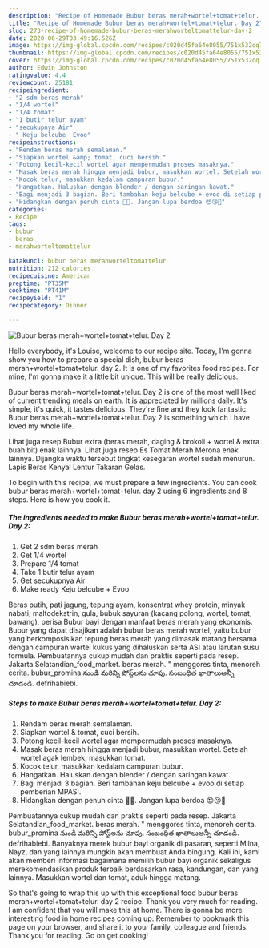 ```yaml
---
description: "Recipe of Homemade Bubur beras merah+wortel+tomat+telur. Day 2"
title: "Recipe of Homemade Bubur beras merah+wortel+tomat+telur. Day 2"
slug: 273-recipe-of-homemade-bubur-beras-merahworteltomattelur-day-2
date: 2020-06-29T03:49:16.526Z
image: https://img-global.cpcdn.com/recipes/c020d45fa64e8055/751x532cq70/bubur-beras-merahworteltomattelur-day-2-foto-resep-utama.jpg
thumbnail: https://img-global.cpcdn.com/recipes/c020d45fa64e8055/751x532cq70/bubur-beras-merahworteltomattelur-day-2-foto-resep-utama.jpg
cover: https://img-global.cpcdn.com/recipes/c020d45fa64e8055/751x532cq70/bubur-beras-merahworteltomattelur-day-2-foto-resep-utama.jpg
author: Edwin Johnston
ratingvalue: 4.4
reviewcount: 25181
recipeingredient:
- "2 sdm beras merah"
- "1/4 wortel"
- "1/4 tomat"
- "1 butir telur ayam"
- "secukupnya Air"
- " Keju belcube  Evoo"
recipeinstructions:
- "Rendam beras merah semalaman."
- "Siapkan wortel &amp; tomat, cuci bersih."
- "Potong kecil-kecil wortel agar mempermudah proses masaknya."
- "Masak beras merah hingga menjadi bubur, masukkan wortel. Setelah wortel agak lembek, masukkan tomat."
- "Kocok telur, masukkan kedalam campuran bubur."
- "Hangatkan. Haluskan dengan blender / dengan saringan kawat."
- "Bagi menjadi 3 bagian. Beri tambahan keju belcube + evoo di setiap pemberian MPASI."
- "Hidangkan dengan penuh cinta 💜😍. Jangan lupa berdoa 😍😘💜"
categories:
- Recipe
tags:
- bubur
- beras
- merahworteltomattelur

katakunci: bubur beras merahworteltomattelur 
nutrition: 212 calories
recipecuisine: American
preptime: "PT35M"
cooktime: "PT41M"
recipeyield: "1"
recipecategory: Dinner

---
```



![Bubur beras merah+wortel+tomat+telur. Day 2](https://img-global.cpcdn.com/recipes/c020d45fa64e8055/751x532cq70/bubur-beras-merahworteltomattelur-day-2-foto-resep-utama.jpg)

Hello everybody, it's Louise, welcome to our recipe site. Today, I'm gonna show you how to prepare a special dish, bubur beras merah+wortel+tomat+telur. day 2. It is one of my favorites food recipes. For mine, I'm gonna make it a little bit unique. This will be really delicious.

Bubur beras merah+wortel+tomat+telur. Day 2 is one of the most well liked of current trending meals on earth. It is appreciated by millions daily. It's simple, it's quick, it tastes delicious. They're fine and they look fantastic. Bubur beras merah+wortel+tomat+telur. Day 2 is something which I have loved my whole life.

Lihat juga resep Bubur extra (beras merah, daging &amp; brokoli + wortel &amp; extra buah bit) enak lainnya. Lihat juga resep Es Tomat Merah Merona enak lainnya. Dijangka waktu tersebut tingkat kesegaran wortel sudah menurun. Lapis Beras Kenyal Lentur Takaran Gelas.


To begin with this recipe, we must prepare a few ingredients. You can cook bubur beras merah+wortel+tomat+telur. day 2 using 6 ingredients and 8 steps. Here is how you cook it.

<!--inarticleads1-->

##### The ingredients needed to make Bubur beras merah+wortel+tomat+telur. Day 2:

1. Get 2 sdm beras merah
1. Get 1/4 wortel
1. Prepare 1/4 tomat
1. Take 1 butir telur ayam
1. Get secukupnya Air
1. Make ready  Keju belcube + Evoo


Beras putih, pati jagung, tepung ayam, konsentrat whey protein, minyak nabati, maltodekstrin, gula, bubuk sayuran (kacang polong, wortel, tomat, bawang), perisa Bubur bayi dengan manfaat beras merah yang ekonomis. Bubur yang dapat disajikan adalah bubur beras merah wortel, yaitu bubur yang berkomposisikan tepung beras merah yang dimasak matang bersama dengan campuran wartel kukus yang dihaluskan serta ASI atau larutan susu formula. Pembuatannya cukup mudah dan praktis seperti pada resep. Jakarta Selatandian_food_market. beras merah. &#34; menggores tinta, menoreh cerita. bubur_promina నుండి మరిన్ని పోస్ట్‌లను చూపు. సంబంధిత ఖాతాలుఅన్నీ చూడండి. defrihabiebi. 

<!--inarticleads2-->

##### Steps to make Bubur beras merah+wortel+tomat+telur. Day 2:

1. Rendam beras merah semalaman.
1. Siapkan wortel &amp; tomat, cuci bersih.
1. Potong kecil-kecil wortel agar mempermudah proses masaknya.
1. Masak beras merah hingga menjadi bubur, masukkan wortel. Setelah wortel agak lembek, masukkan tomat.
1. Kocok telur, masukkan kedalam campuran bubur.
1. Hangatkan. Haluskan dengan blender / dengan saringan kawat.
1. Bagi menjadi 3 bagian. Beri tambahan keju belcube + evoo di setiap pemberian MPASI.
1. Hidangkan dengan penuh cinta 💜😍. Jangan lupa berdoa 😍😘💜


Pembuatannya cukup mudah dan praktis seperti pada resep. Jakarta Selatandian_food_market. beras merah. &#34; menggores tinta, menoreh cerita. bubur_promina నుండి మరిన్ని పోస్ట్‌లను చూపు. సంబంధిత ఖాతాలుఅన్నీ చూడండి. defrihabiebi. Banyaknya merek bubur bayi organik di pasaran, seperti Milna, Nayz, dan yang lainnya mungkin akan membuat Anda bingung. Kali ini, kami akan memberi informasi bagaimana memilih bubur bayi organik sekaligus merekomendasikan produk terbaik berdasarkan rasa, kandungan, dan yang lainnya. Masukkan wortel dan tomat, aduk hingga matang. 

So that's going to wrap this up with this exceptional food bubur beras merah+wortel+tomat+telur. day 2 recipe. Thank you very much for reading. I am confident that you will make this at home. There is gonna be more interesting food in home recipes coming up. Remember to bookmark this page on your browser, and share it to your family, colleague and friends. Thank you for reading. Go on get cooking!
